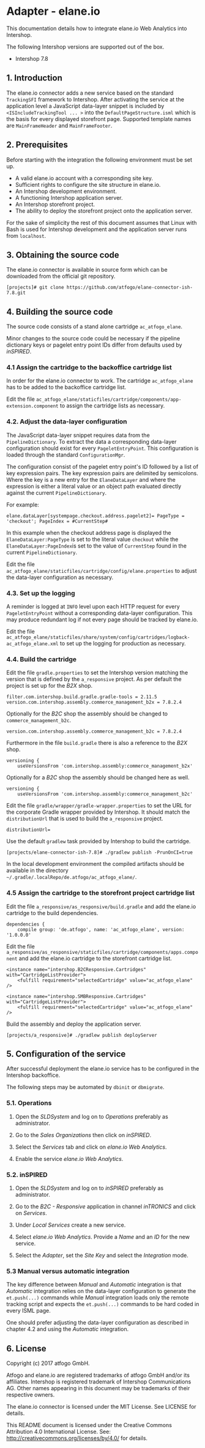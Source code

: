 Adapter - elane.io
==================

This documentation details how to integrate elane.io Web Analytics into Intershop.

The following Intershop versions are supported out of the box.

* Intershop 7.8

## 1. Introduction

The elane.io connector adds a new service based on the standard `TrackingSFI` framework to Intershop. After activating the service at the application level a JavaScript data-layer snippet is included by `<ISIncludeTrackingTool ... >` into the `DefaultPageStructure.isml` which is the basis for every displayed storefront page. Supported template names are `MainFrameHeader` and `MainFrameFooter`.

## 2. Prerequisites

Before starting with the integration the following environment must be set up.

* A valid elane.io account with a corresponding site key.
* Sufficient rights to configure the site structure in elane.io.
* An Intershop development environment.
* A functioning Intershop application server.
* An Intershop storefront project.
* The ability to deploy the storefront project onto the application server.

For the sake of simplicity the rest of this document assumes that Linux with Bash is used for Intershop development and the application server runs from `localhost`.

## 3. Obtaining the source code

The elane.io connector is available in source form which can be downloaded from the official git repository.

    [projects]# git clone https://github.com/atfogo/elane-connector-ish-7.8.git

## 4. Building the source code

The source code consists of a stand alone cartridge `ac_atfogo_elane`.

Minor changes to the source code could be necessary if the pipeline dictionary keys or pagelet entry point IDs differ from defaults used by _inSPIRED_.

### 4.1 Assign the cartridge to the backoffice cartridge list

In order for the elane.io connector to work. The cartridge `ac_atfogo_elane` has to be added to the backoffice cartridge list.

Edit the file `ac_atfogo_elane/staticfiles/cartridge/components/app-extension.component` to assign the cartridge lists as necessary.

### 4.2. Adjust the data-layer configuration

The JavaScript data-layer snippet requires data from the `PipelineDictionary`. To extract the data a corresponding data-layer configuration should exist for every `PageletEntryPoint`. This configuration is loaded through the standard `ConfigurationMgr`.

The configuration consist of the pagelet entry point's ID followed by a list of key expression pairs. The key expression pairs are delimited by semicolons. Where the key is a new entry for the `ElaneDataLayer` and where the expression is either a literal value or an object path evaluated directly against the current `PipelineDictionary`.

For example:

    elane.dataLayer[systempage.checkout.address.pagelet2]= PageType = 'checkout'; PageIndex = #CurrentStep#

In this example when the checkout address page is displayed the `ElaneDataLayer:PageType` is set to the literal value `checkout` while the `ElaneDataLayer:PageIndex`is set to the value of `CurrentStep` found in the current `PipelineDictionary`.

Edit the file `ac_atfogo_elane/staticfiles/cartridge/config/elane.properties` to adjust the data-layer configuration as necessary.

### 4.3. Set up the logging

A reminder is logged at `INFO` level upon each HTTP request for every `PageletEntryPoint` without a corresponding data-layer configuration. This may produce redundant log if not every page should be tracked by elane.io.

Edit the file `ac_atfogo_elane/staticfiles/share/system/config/cartridges/logback-ac_atfogo_elane.xml` to set up the logging for production as necessary.

### 4.4. Build the cartridge

Edit the file `gradle.properties` to set the Intershop version matching the version that is defined by the `a_responsive` project. As per default the project is set up for the _B2X_ shop.

    filter.com.intershop.build.gradle.gradle-tools = 2.11.5
    version.com.intershop.assembly.commerce_management_b2x = 7.8.2.4

Optionally for the _B2C_ shop the assembly should be changed to `commerce_management_b2c`.

    version.com.intershop.assembly.commerce_management_b2c = 7.8.2.4

Furthermore in the file `build.gradle` there is also a reference to the _B2X_ shop.

    versioning {
	    useVersionsFrom 'com.intershop.assembly:commerce_management_b2x'

Optionally for a _B2C_ shop the assembly should be changed here as well.

    versioning {
	    useVersionsFrom 'com.intershop.assembly:commerce_management_b2c'

Edit the file `gradle/wrapper/gradle-wrapper.properties` to set the URL for the corporate Gradle wrapper provided by Intershop. It should match the `distributionUrl` that is used to build the `a_responsive` project.

    distributionUrl=

Use the default `gradlew` task provided by Intershop to build the cartridge.

    [projects/elane-connector-ish-7.8]# ./gradlew publish -PrunOnCI=true

In the local development environment the compiled artifacts should be available in the directory `~/.gradle/.localRepo/de.atfogo/ac_atfogo_elane/`.

### 4.5 Assign the cartridge to the storefront project cartridge list

Edit the file `a_responsive/as_responsive/build.gradle` and add the elane.io cartridge to the build dependencies.

    dependencies {
        compile group: 'de.atfogo', name: 'ac_atfogo_elane', version: '1.0.0.0'

Edit the file `a_responsive/as_responsive/staticfiles/cartridge/components/apps.component` and add the elane.io cartridge to the storefront cartridge list.

    <instance name="intershop.B2CResponsive.Cartridges" with="CartridgeListProvider">
        <fulfill requirement="selectedCartridge" value="ac_atfogo_elane" />

    <instance name="intershop.SMBResponsive.Cartridges" with="CartridgeListProvider">
        <fulfill requirement="selectedCartridge" value="ac_atfogo_elane" />

Build the assembly and deploy the application server.

    [projects/a_responsive]# ./gradlew publish deployServer

## 5. Configuration of the service

After successful deployment the elane.io service has to be configured in the Intershop backoffice.

The following steps may be automated by `dbinit` or `dbmigrate`.

### 5.1. Operations

1. Open the _SLDSystem_ and log on to _Operations_ preferably as administrator.

2. Go to the _Sales Organizations_ then click on _inSPIRED_.

3. Select the _Services_ tab and click on _elane.io Web Analytics_.

4. Enable the service _elane.io Web Analytics_.

### 5.2. inSPIRED

1. Open the _SLDSystem_ and log on to _inSPIRED_ preferably as administrator.

2. Go to the _B2C - Responsive_ application in channel _inTRONICS_ and click on _Services_.

3. Under _Local Services_ create a new service.

4. Select _elane.io Web Analytics_. Provide a _Name_ and an _ID_ for the new service.

5. Select the _Adapter_, set the _Site Key_ and select the _Integration_ mode.

### 5.3 Manual versus automatic integration

The key difference between _Manual_ and _Automatic_ integration is that _Automatic_ integration relies on the data-layer configuration to generate the `et.push(...)` commands while _Manual_ integration loads only the remote tracking script and expects the `et.push(...)` commands to be hard coded in every ISML page.

One should prefer adjusting the data-layer configuration as described in chapter 4.2 and using the _Automatic_ integration.

## 6. License

Copyright (c) 2017 atfogo GmbH.

Atfogo and elane.io are registered trademarks of atfogo GmbH and/or its affiliates. Intershop is registered trademark of Intershop Communications AG. Other names appearing in this document may be trademarks of their respective owners.

The elane.io connector is licensed under the MIT License. See LICENSE for details.

This README document is licensed under the Creative Commons Attribution 4.0 International License. See: http://creativecommons.org/licenses/by/4.0/ for details.
